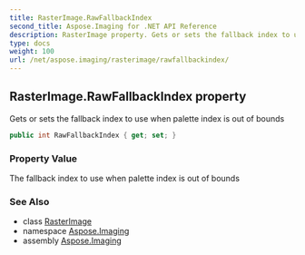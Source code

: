 ```yaml
---
title: RasterImage.RawFallbackIndex
second_title: Aspose.Imaging for .NET API Reference
description: RasterImage property. Gets or sets the fallback index to use when palette index is out of bounds
type: docs
weight: 100
url: /net/aspose.imaging/rasterimage/rawfallbackindex/
---
```

## RasterImage.RawFallbackIndex property

Gets or sets the fallback index to use when palette index is out of bounds

```csharp
public int RawFallbackIndex { get; set; }
```

### Property Value

The fallback index to use when palette index is out of bounds

### See Also

* class [RasterImage](../)
* namespace [Aspose.Imaging](../../rasterimage/)
* assembly [Aspose.Imaging](../../../)


